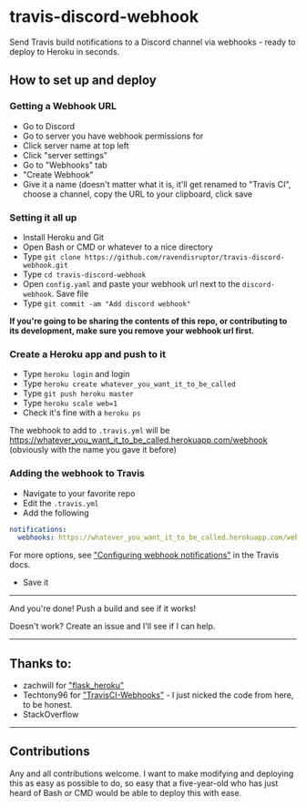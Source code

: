 # travis-discord-webhook

Send Travis build notifications to a Discord channel via webhooks - ready to deploy to Heroku in seconds.


## How to set up and deploy

### Getting a Webhook URL

* Go to Discord
* Go to server you have webhook permissions for
* Click server name at top left
* Click "server settings"
* Go to "Webhooks" tab
* "Create Webhook"
* Give it a name (doesn't matter what it is, it'll get renamed to "Travis CI",
  choose a channel, copy the URL to your clipboard, click save

### Setting it all up

* Install Heroku and Git
* Open Bash or CMD or whatever to a nice directory
* Type `git clone https://github.com/ravendisruptor/travis-discord-webhook.git`
* Type `cd travis-discord-webhook`
* Open `config.yaml` and paste your webhook url next to the `discord-webhook`. Save file
* Type `git commit -am "Add discord webhook"`

**If you're going to be sharing the contents of this repo, or contributing to its development,
make sure you remove your webhook url first.**

### Create a Heroku app and push to it

* Type `heroku login` and login
* Type `heroku create whatever_you_want_it_to_be_called`
* Type `git push heroku master`
* Type `heroku scale web=1`
* Check it's fine with a `heroku ps`

The webhook to add to `.travis.yml` will be https://whatever_you_want_it_to_be_called.herokuapp.com/webhook
(obviously with the name you gave it before)

### Adding the webhook to Travis

* Navigate to your favorite repo
* Edit the `.travis.yml`
* Add the following

```yaml
notifications:
  webhooks: https://whatever_you_want_it_to_be_called.herokuapp.com/webhook
```

  For more options, see
  ["Configuring webhook notifications"](https://docs.travis-ci.com/user/notifications/#Configuring-webhook-notifications)
  in the Travis docs.

* Save it

---

And you're done! Push a build and see if it works!

Doesn't work? Create an issue and I'll see if I can help.

---

## Thanks to:

* zachwill for ["flask_heroku"](https://github.com/zachwill/flask_heroku)
* Techtony96 for ["TravisCI-Webhooks"](https://github.com/Techtony96/TravisCI-Webhooks/) -
  I just nicked the code from here, to be honest.
* StackOverflow

---

## Contributions

Any and all contributions welcome. I want to make modifying and deploying
this as easy as possible to do, so easy that a five-year-old who has just heard
of Bash or CMD would be able to deploy this with ease.

